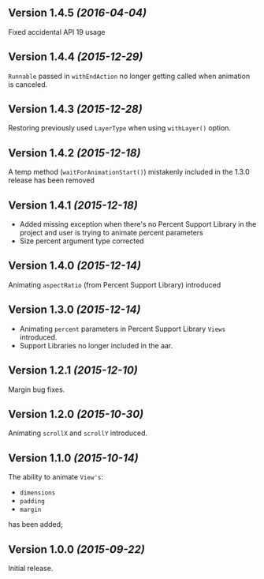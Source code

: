 Version 1.4.5 *(2016-04-04)*
----------------------------

Fixed accidental API 19 usage 

Version 1.4.4 *(2015-12-29)*
----------------------------

`Runnable` passed in `withEndAction` no longer getting called when animation is canceled. 
 
Version 1.4.3 *(2015-12-28)*
----------------------------

Restoring previously used `LayerType` when using `withLayer()` option.
 
Version 1.4.2 *(2015-12-18)*
----------------------------

A temp method (`waitForAnimationStart()`) mistakenly included in the 1.3.0 release has been removed
 
Version 1.4.1 *(2015-12-18)*
----------------------------

 * Added missing exception when there's no Percent Support Library in the project and user is trying to animate percent parameters
 * Size percent argument type corrected

Version 1.4.0 *(2015-12-14)*
----------------------------

Animating `aspectRatio` (from Percent Support Library) introduced
 
 Version 1.3.0 *(2015-12-14)*
----------------------------

 * Animating `percent` parameters in Percent Support Library `Views` introduced.
 * Support Libraries no longer included in the aar.

Version 1.2.1 *(2015-12-10)*
----------------------------

Margin bug fixes.

Version 1.2.0 *(2015-10-30)*
----------------------------

Animating `scrollX` and `scrollY` introduced.

Version 1.1.0 *(2015-10-14)*
----------------------------

The ability to animate `View's`:

 * `dimensions`
 * `padding`
 * `margin`
 
has been added;

Version 1.0.0 *(2015-09-22)*
----------------------------

Initial release.